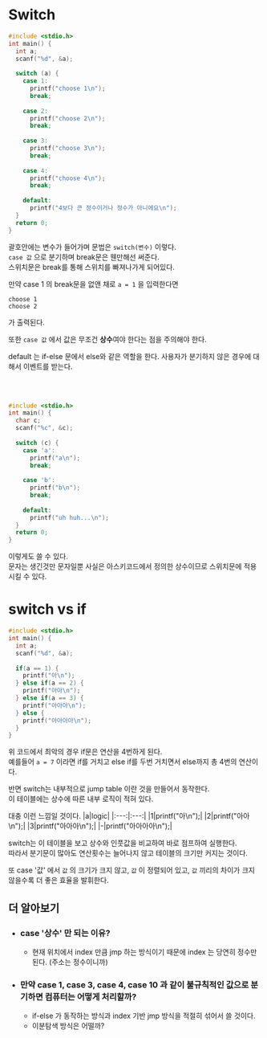 # Switch

```.c
#include <stdio.h>
int main() {
  int a;
  scanf("%d", &a);
  
  switch (a) {
    case 1:
      printf("choose 1\n");
      break;
      
    case 2:
      printf("choose 2\n");
      break;
      
    case 3:
      printf("choose 3\n");
      break;
      
    case 4:
      printf("choose 4\n");
      break;
      
    default:
      printf("4보다 큰 정수이거나 정수가 아니에요\n");
  }
  return 0;
}
```

괄호안에는 변수가 들어가며 문법은 `switch(변수)` 이렇다.  
`case 값` 으로 분기하며 break문은 웬만해선 써준다.  
스위치문은 break를 통해 스위치를 빠져나가게 되어있다.

만약 case 1 의 break문을 없앤 채로 `a = 1` 을 입력한다면
```
choose 1
choose 2
```
가 출력된다.

또한 `case 값` 에서 값은 무조건 <b>상수</b>여야 한다는 점을 주의해야 한다.

default 는 if-else 문에서 else와 같은 역할을 한다. 사용자가 분기하지 않은 경우에 대해서 이벤트를 받는다.

<br/><br/>

```.c
#include <stdio.h>
int main() {
  char c;
  scanf("%c", &c);
  
  switch (c) {
    case 'a':
      printf("a\n");
      break;
      
    case 'b':
      printf("b\n");
      break;
      
    default:
      printf("uh huh...\n");
  }
  return 0;
}
```

이렇게도 쓸 수 있다.  
문자는 생긴것만 문자일뿐 사실은 아스키코드에서 정의한 상수이므로 스위치문에 적용시킬 수 있다.

# switch vs if

```.c
#include <stdio.h>
int main() {
  int a;
  scanf("%d", &a);
  
  if(a == 1) {
    printf("아\n");
  } else if(a == 2) {
    printf("아아\n");
  } else if(a == 3) {
    printf("아아아\n");
  } else {
    printf("아아아아\n");
  }
}
```

위 코드에서 최악의 경우 if문은 연산을 4번하게 된다.  
예를들어 `a = 7` 이라면 if를 거치고 else if를 두번 거치면서 else까지 총 4번의 연산이다.

반면 switch는 내부적으로 jump table 이란 것을 만들어서 동작한다.  
이 테이블에는 상수에 따른 내부 로직이 적혀 있다.

대충 이런 느낌일 것이다.
|a|logic|
|:---:|:---:|
|1|printf("아\n");|
|2|printf("아아\n");|
|3|printf("아아아\n");|
|-|printf("아아아아\n");|

switch는 이 테이블을 보고 상수와 인풋값을 비교하여 바로 점프하여 실행한다.  
따라서 분기문이 많아도 연산횟수는 늘어나지 않고 테이블의 크기만 커지는 것이다.

또 case '값' 에서 `값` 의 크기가 크지 않고, `값` 이 정렬되어 있고, `값` 끼리의 차이가 크지 않을수록 더 좋은 효율을 발휘한다.

## 더 알아보기

* ### case '상수' 만 되는 이유?
  * 현재 위치에서 index 만큼 jmp 하는 방식이기 때문에 index 는 당연히 정수만 된다. (주소는 정수이니까)

* ### 만약 case 1, case 3, case 4, case 10 과 같이 불규칙적인 값으로 분기하면 컴퓨터는 어떻게 처리할까?
  * if-else 가 동작하는 방식과 index 기반 jmp 방식을 적절히 섞어서 쓸 것이다.
  * 이분탐색 방식은 어떨까?
